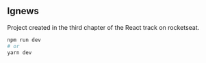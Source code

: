 ## Ignews

Project created in the third chapter of the React track on rocketseat.

```bash
npm run dev
# or
yarn dev
```